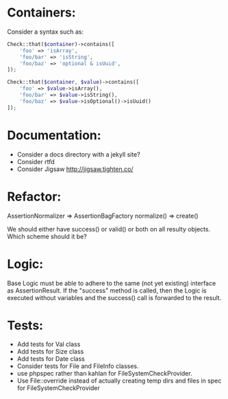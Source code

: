Containers:
===========

Consider a syntax such as:

```php
Check::that($container)->contains([
    'foo' => 'isArray',
    'foo/bar' => 'isString',
    'foo/baz' => 'optional & isUuid',
]);
```

```php
Check::that($container, $value)->contains([
    'foo' => $value->isArray(),
    'foo/bar' => $value->isString(),
    'foo/baz' => $value->isOptional()->isUuid()
]);
```

Documentation:
==============
- Consider a docs directory with a jekyll site?
- Consider rtfd
- Consider Jigsaw http://jigsaw.tighten.co/


Refactor:
=========
AssertionNormalizer => AssertionBagFactory
    normalize() => create()

We should either have success() or valid() or both on
all resulty objects. Which scheme should it be?

Logic:
======
Base Logic must be able to adhere to the same (not yet existing) interface as AssertionResult.
If the "success" method is called, then the Logic is executed without variables and the success()
call is forwarded to the result.

Tests:
======

* Add tests for Val class
* Add tests for Size class
* Add tests for Date class
* Consider tests for File and FileInfo classes.
* use phpspec rather than kahlan for FileSystemCheckProvider.
* Use File::override instead of actually creating temp dirs and files in spec for FileSystemCheckProvider
